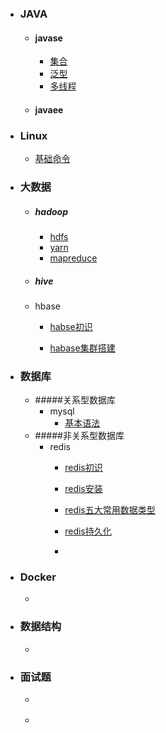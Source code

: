 - ### JAVA

  - #### javase
    - [集合]()
    - [泛型]()
    - [多线程]()
  - #### javaee

- ### Linux

  - [基础命令]()

- ### 大数据

  - ##### hadoop
    - [hdfs]()
    - [yarn]()
    - [mapreduce]() 
  - ##### hive
  - hbase
    - [habse初识](大数据/hbase/hbase初识.md)

    - [habase集群搭建](大数据/hbase/hbase集群搭建.md)

- ### 数据库

  - #####关系型数据库
    - mysql
      - [基本语法]()
  - #####非关系型数据库
    - redis
      - [redis初识](数据库/非关系型数据库/redis/redis初识.md)

      - [redis安装](数据库/非关系型数据库/redis/redis安装.md)

      - [redis五大常用数据类型](数据库/非关系型数据库/redis/redis五大常用数据类型.md)

      - [redis持久化](数据库/非关系型数据库/redis/redis持久化.md)

      - 

- ### Docker

  - []()

- ### 数据结构

  - []()

- ### 面试题

  - []()

  - 